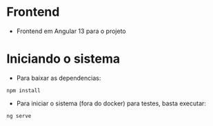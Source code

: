 # Frontend

- Frontend em Angular 13 para o projeto

# Iniciando o sistema
- Para baixar as dependencias:
```
npm install
```
- Para iniciar o sistema (fora do docker) para testes, basta executar:
```
ng serve
```